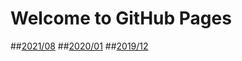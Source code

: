 # Welcome to GitHub Pages

##[2021/08](https://wwzill0928.github.io/myDiary/2021/Aug/) 
##[2020/01](https://wwzill0928.github.io/myDiary/2020/Jan/) 
##[2019/12](https://wwzill0928.github.io/myDiary/2019/Dec/) 

